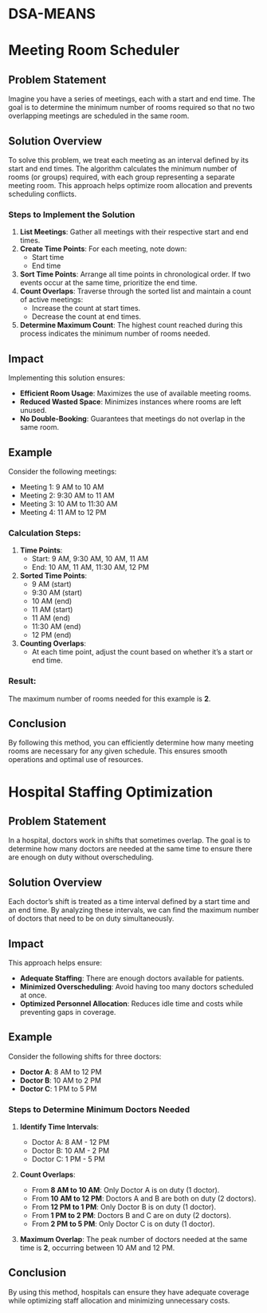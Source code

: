 # DSA-MEANS
# Meeting Room Scheduler

## Problem Statement

Imagine you have a series of meetings, each with a start and end time. The goal is to determine the minimum number of rooms required so that no two overlapping meetings are scheduled in the same room.

## Solution Overview

To solve this problem, we treat each meeting as an interval defined by its start and end times. The algorithm calculates the minimum number of rooms (or groups) required, with each group representing a separate meeting room. This approach helps optimize room allocation and prevents scheduling conflicts.

### Steps to Implement the Solution

1. **List Meetings**: Gather all meetings with their respective start and end times.
2. **Create Time Points**: For each meeting, note down:
   - Start time
   - End time
3. **Sort Time Points**: Arrange all time points in chronological order. If two events occur at the same time, prioritize the end time.
4. **Count Overlaps**: Traverse through the sorted list and maintain a count of active meetings:
   - Increase the count at start times.
   - Decrease the count at end times.
5. **Determine Maximum Count**: The highest count reached during this process indicates the minimum number of rooms needed.

## Impact

Implementing this solution ensures:
- **Efficient Room Usage**: Maximizes the use of available meeting rooms.
- **Reduced Wasted Space**: Minimizes instances where rooms are left unused.
- **No Double-Booking**: Guarantees that meetings do not overlap in the same room.

## Example

Consider the following meetings:

- Meeting 1: 9 AM to 10 AM
- Meeting 2: 9:30 AM to 11 AM
- Meeting 3: 10 AM to 11:30 AM
- Meeting 4: 11 AM to 12 PM

### Calculation Steps:

1. **Time Points**:
   - Start: 9 AM, 9:30 AM, 10 AM, 11 AM
   - End: 10 AM, 11 AM, 11:30 AM, 12 PM
2. **Sorted Time Points**:
   - 9 AM (start)
   - 9:30 AM (start)
   - 10 AM (end)
   - 11 AM (start)
   - 11 AM (end)
   - 11:30 AM (end)
   - 12 PM (end)
3. **Counting Overlaps**:
   - At each time point, adjust the count based on whether it’s a start or end time.

### Result:

The maximum number of rooms needed for this example is **2**.

## Conclusion

By following this method, you can efficiently determine how many meeting rooms are necessary for any given schedule. This ensures smooth operations and optimal use of resources.


# Hospital Staffing Optimization

## Problem Statement

In a hospital, doctors work in shifts that sometimes overlap. The goal is to determine how many doctors are needed at the same time to ensure there are enough on duty without overscheduling.

## Solution Overview

Each doctor’s shift is treated as a time interval defined by a start time and an end time. By analyzing these intervals, we can find the maximum number of doctors that need to be on duty simultaneously.

## Impact

This approach helps ensure:
- **Adequate Staffing**: There are enough doctors available for patients.
- **Minimized Overscheduling**: Avoid having too many doctors scheduled at once.
- **Optimized Personnel Allocation**: Reduces idle time and costs while preventing gaps in coverage.

## Example

Consider the following shifts for three doctors:

- **Doctor A**: 8 AM to 12 PM
- **Doctor B**: 10 AM to 2 PM
- **Doctor C**: 1 PM to 5 PM

### Steps to Determine Minimum Doctors Needed

1. **Identify Time Intervals**:
   - Doctor A: 8 AM - 12 PM
   - Doctor B: 10 AM - 2 PM
   - Doctor C: 1 PM - 5 PM

2. **Count Overlaps**:
   - From **8 AM to 10 AM**: Only Doctor A is on duty (1 doctor).
   - From **10 AM to 12 PM**: Doctors A and B are both on duty (2 doctors).
   - From **12 PM to 1 PM**: Only Doctor B is on duty (1 doctor).
   - From **1 PM to 2 PM**: Doctors B and C are on duty (2 doctors).
   - From **2 PM to 5 PM**: Only Doctor C is on duty (1 doctor).

3. **Maximum Overlap**: The peak number of doctors needed at the same time is **2**, occurring between 10 AM and 12 PM.

## Conclusion

By using this method, hospitals can ensure they have adequate coverage while optimizing staff allocation and minimizing unnecessary costs.
